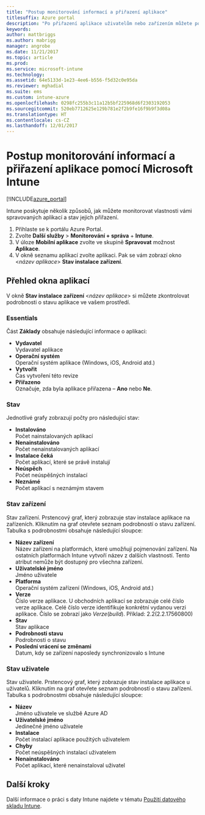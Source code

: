 ```yaml
---
title: "Postup monitorování informací a přiřazení aplikace"
titlesuffix: Azure portal
description: "Po přiřazení aplikace uživatelům nebo zařízením můžete použít tyto informace, které vám usnadní monitorování jejího stavu."
keywords: 
author: mattbriggs
ms.author: mabrigg
manager: angrobe
ms.date: 11/21/2017
ms.topic: article
ms.prod: 
ms.service: microsoft-intune
ms.technology: 
ms.assetid: 64e5133d-1e23-4ee6-b556-f5d32c0e95da
ms.reviewer: mghadial
ms.suite: ems
ms.custom: intune-azure
ms.openlocfilehash: 0298fc255b3c11a12b5bf225968d6f2303192053
ms.sourcegitcommit: 520eb7712625e129b781e2f2b9fe16f9b9f3d08a
ms.translationtype: HT
ms.contentlocale: cs-CZ
ms.lasthandoff: 12/01/2017
---
```

# <a name="how-to-monitor-app-information-and-assignments-with-microsoft-intune"></a>Postup monitorování informací a přiřazení aplikace pomocí Microsoft Intune

[!INCLUDE[azure_portal](./includes/azure_portal.md)]

Intune poskytuje několik způsobů, jak můžete monitorovat vlastnosti vámi spravovaných aplikací a stav jejich přiřazení.

1. Přihlaste se k portálu Azure Portal.
2. Zvolte **Další služby** > **Monitorování + správa** + **Intune**.
3. V úloze **Mobilní aplikace** zvolte ve skupině **Spravovat** možnost **Aplikace**.
5. V okně seznamu aplikací zvolte aplikaci. Pak se vám zobrazí okno <*název aplikace*> **Stav instalace zařízení**.

## <a name="app-overview-blade"></a>Přehled okna aplikací

V okně **Stav instalace zařízení** <*název aplikace*>  si můžete zkontrolovat podrobnosti o stavu aplikace ve vašem prostředí.

### <a name="essentials"></a>Essentials

Část **Základy** obsahuje následující informace o aplikaci:

 - **Vydavatel**  
Vydavatel aplikace
 - **Operační systém**  
Operační systém aplikace (Windows, iOS, Android atd.)
 - **Vytvořit**  
Čas vytvoření této revize
 - **Přiřazeno**  
Označuje, zda byla aplikace přiřazena – **Ano** nebo **Ne**.

### <a name="status"></a>Stav
Jednotlivé grafy zobrazují počty pro následující stav:

 - **Instalováno**  
Počet nainstalovaných aplikací
 - **Nenainstalováno**  
Počet nenainstalovaných aplikací
 - **Instalace čeká**  
Počet aplikací, které se právě instalují
 - **Neúspěch**  
Počet neúspěšných instalací
 - **Neznámé**  
Počet aplikací s neznámým stavem

### <a name="device-status"></a>Stav zařízení

Stav zařízení. Prstencový graf, který zobrazuje stav instalace aplikace na zařízeních. Kliknutím na graf otevřete seznam podrobností o stavu zařízení. Tabulka s podrobnostmi obsahuje následující sloupce:

 - **Název zařízení**  
Název zařízení na platformách, které umožňují pojmenování zařízení. Na ostatních platformách Intune vytvoří název z dalších vlastností. Tento atribut nemůže být dostupný pro všechna zařízení.
 - **Uživatelské jméno**  
Jméno uživatele
 - **Platforma**  
Operační systém zařízení (Windows, iOS, Android atd.)
 - **Verze**  
Číslo verze aplikace. U obchodních aplikací se zobrazuje celé číslo verze aplikace. Celé číslo verze identifikuje konkrétní vydanou verzi aplikace. Číslo se zobrazí jako _Verze_(_build_). Příklad: 2.2(2.2.17560800)
 - **Stav**  
Stav aplikace
 - **Podrobnosti stavu**  
Podrobnosti o stavu
 - **Poslední vrácení se změnami**  
Datum, kdy se zařízení naposledy synchronizovalo s Intune


### <a name="user-status"></a>Stav uživatele

Stav uživatele. Prstencový graf, který zobrazuje stav instalace aplikace u uživatelů. Kliknutím na graf otevřete seznam podrobností o stavu zařízení. Tabulka s podrobnostmi obsahuje následující sloupce:
 - **Název**  
Jméno uživatele ve službě Azure AD
 - **Uživatelské jméno**  
Jedinečné jméno uživatele
 - **Instalace**  
Počet instalací aplikace použitých uživatelem
 - **Chyby**  
Počet neúspěšných instalací uživatelem
 - **Nenainstalováno**  
Počet aplikací, které nenainstaloval uživatel


## <a name="next-steps"></a>Další kroky

Další informace o práci s daty Intune najdete v tématu [Použití datového skladu Intune](reports-nav-create-intune-reports.md).